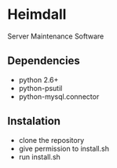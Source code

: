 # Heimdall 

Server Maintenance Software

## Dependencies
- python 2.6+
- python-psutil
- python-mysql.connector

## Instalation
- clone the repository
- give permission to install.sh
- run install.sh
